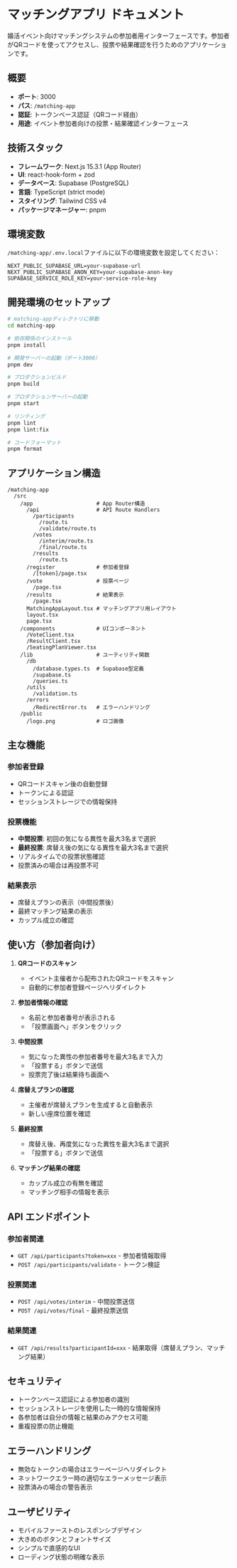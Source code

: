 # マッチングアプリ ドキュメント

婚活イベント向けマッチングシステムの参加者用インターフェースです。参加者がQRコードを使ってアクセスし、投票や結果確認を行うためのアプリケーションです。

## 概要

- **ポート**: 3000
- **パス**: `/matching-app`
- **認証**: トークンベース認証（QRコード経由）
- **用途**: イベント参加者向けの投票・結果確認インターフェース

## 技術スタック

- **フレームワーク**: Next.js 15.3.1 (App Router)
- **UI**: react-hook-form + zod
- **データベース**: Supabase (PostgreSQL)
- **言語**: TypeScript (strict mode)
- **スタイリング**: Tailwind CSS v4
- **パッケージマネージャー**: pnpm

## 環境変数

`/matching-app/.env.local`ファイルに以下の環境変数を設定してください：

```env
NEXT_PUBLIC_SUPABASE_URL=your-supabase-url
NEXT_PUBLIC_SUPABASE_ANON_KEY=your-supabase-anon-key
SUPABASE_SERVICE_ROLE_KEY=your-service-role-key
```

## 開発環境のセットアップ

```bash
# matching-appディレクトリに移動
cd matching-app

# 依存関係のインストール
pnpm install

# 開発サーバーの起動（ポート3000）
pnpm dev

# プロダクションビルド
pnpm build

# プロダクションサーバーの起動
pnpm start

# リンティング
pnpm lint
pnpm lint:fix

# コードフォーマット
pnpm format
```

## アプリケーション構造

```
/matching-app
  /src
    /app                    # App Router構造
      /api                  # API Route Handlers
        /participants
          /route.ts
          /validate/route.ts
        /votes
          /interim/route.ts
          /final/route.ts
        /results
          /route.ts
      /register             # 参加者登録
        /[token]/page.tsx
      /vote                 # 投票ページ
        /page.tsx
      /results              # 結果表示
        /page.tsx
      MatchingAppLayout.tsx # マッチングアプリ用レイアウト
      layout.tsx
      page.tsx
    /components             # UIコンポーネント
      /VoteClient.tsx
      /ResultClient.tsx
      /SeatingPlanViewer.tsx
    /lib                    # ユーティリティ関数
      /db
        /database.types.ts  # Supabase型定義
        /supabase.ts
        /queries.ts
      /utils
        /validation.ts
      /errors
        /RedirectError.ts   # エラーハンドリング
    /public
      /logo.png             # ロゴ画像
```

## 主な機能

### 参加者登録
- QRコードスキャン後の自動登録
- トークンによる認証
- セッションストレージでの情報保持

### 投票機能
- **中間投票**: 初回の気になる異性を最大3名まで選択
- **最終投票**: 席替え後の気になる異性を最大3名まで選択
- リアルタイムでの投票状態確認
- 投票済みの場合は再投票不可

### 結果表示
- 席替えプランの表示（中間投票後）
- 最終マッチング結果の表示
- カップル成立の確認

## 使い方（参加者向け）

1. **QRコードのスキャン**
   - イベント主催者から配布されたQRコードをスキャン
   - 自動的に参加者登録ページへリダイレクト

2. **参加者情報の確認**
   - 名前と参加者番号が表示される
   - 「投票画面へ」ボタンをクリック

3. **中間投票**
   - 気になった異性の参加者番号を最大3名まで入力
   - 「投票する」ボタンで送信
   - 投票完了後は結果待ち画面へ

4. **席替えプランの確認**
   - 主催者が席替えプランを生成すると自動表示
   - 新しい座席位置を確認

5. **最終投票**
   - 席替え後、再度気になった異性を最大3名まで選択
   - 「投票する」ボタンで送信

6. **マッチング結果の確認**
   - カップル成立の有無を確認
   - マッチング相手の情報を表示

## API エンドポイント

### 参加者関連
- `GET /api/participants?token=xxx` - 参加者情報取得
- `POST /api/participants/validate` - トークン検証

### 投票関連
- `POST /api/votes/interim` - 中間投票送信
- `POST /api/votes/final` - 最終投票送信

### 結果関連
- `GET /api/results?participantId=xxx` - 結果取得（席替えプラン、マッチング結果）

## セキュリティ

- トークンベース認証による参加者の識別
- セッションストレージを使用した一時的な情報保持
- 各参加者は自分の情報と結果のみアクセス可能
- 重複投票の防止機能

## エラーハンドリング

- 無効なトークンの場合はエラーページへリダイレクト
- ネットワークエラー時の適切なエラーメッセージ表示
- 投票済みの場合の警告表示

## ユーザビリティ

- モバイルファーストのレスポンシブデザイン
- 大きめのボタンとフォントサイズ
- シンプルで直感的なUI
- ローディング状態の明確な表示